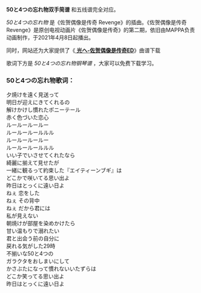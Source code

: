 

**50と4つの忘れ物双手简谱** 和五线谱完全对应。

_50と4つの忘れ物_ 是《佐贺偶像是传奇 Revenge》的插曲。《佐贺偶像是传奇
Revenge》是原创电视动画片《佐贺偶像是传奇》的第二期，依旧由MAPPA负责动画制作，于2021年4月8日起播出。

同时，网站还为大家提供了《[ **光へ-佐贺偶像是传奇ED**](Music-10302-光へ-佐贺偶像是传奇ED.html "光へ-
佐贺偶像是传奇ED")》曲谱下载

歌词下方是 _50と4つの忘れ物钢琴谱_ ，大家可以免费下载学习。

### 50と4つの忘れ物歌词：

夕焼けを遠く見送って  
明日が迎えにきてくれるの  
解けかけし慣れたポニーテール  
赤く色づいた恋心  
ルールールールー  
ルールールールルル  
ルールールールー  
ルールールールルル  
いい子でいさせてくれたなら  
綺麗に揃えて見せたが  
一緒に観るって約束した『エイティーンブギ』は  
どこかで咲いてる思い出よ  
昨日はとっくに遠い日よ  
ねぇ 恋をした  
ねぇ その背中  
ねぇ だから君には  
私が見えない  
朝焼けが部屋を染めかけたら  
甘い温もりで溺れたい  
君と出会う前の自分に  
戻れる気がした29時  
不揃いな50と4つの  
ガラクタをおしまいにして  
かさぶたになって慣れないいたずらは  
どこか笑ってる思い出よ  
昨日はとっくに遠い日よ

